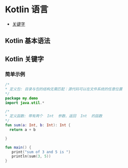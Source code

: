 # Kotlin 语言

* [关键字](#kotlin)


## Kotlin 基本语法

## <a name="kotlin"></a>Kotlin 关键字

### 简单示例

```kotlin
/*
* 定义包: 目录与包的结构无需匹配：源代码可以在文件系统的任意位置
*/
package my.demo 
import java.util.*

/*
* 定义函数: 带有两个  Int  参数、返回  Int  的函数
*/
fun sum(a: Int, b: Int): Int {
  return a + b

}

fun main() {
   print("sum of 3 and 5 is ")
   println(sum(3, 5))
}

```

